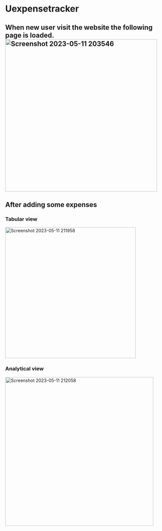 # Uexpensetracker

## When new user visit the website the following page is loaded.<img width="484" alt="Screenshot 2023-05-11 203546" src="https://github.com/ujjwalsotra/Uexpensetracker/assets/69038984/0ce05d7d-d070-4e4a-8c86-0df9b62adb6d">




## After adding some expenses
### Tabular view
<img width="416" alt="Screenshot 2023-05-11 211958" src="https://github.com/ujjwalsotra/Uexpensetracker/assets/69038984/4cae339f-a83c-4b36-b855-0982d00ca80a">



### Analytical view
<img width="472" alt="Screenshot 2023-05-11 212058" src="https://github.com/ujjwalsotra/Uexpensetracker/assets/69038984/7ffa20a0-f83f-4ce6-9837-878819e8ed79">
